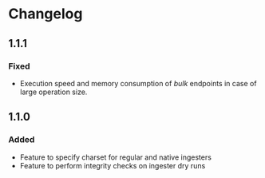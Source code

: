 # Changelog

## 1.1.1

### Fixed

- Execution speed and memory consumption of _bulk_ endpoints in case of large operation size.

## 1.1.0

### Added
- Feature to specify charset for regular and native ingesters
- Feature to perform integrity checks on ingester dry runs
